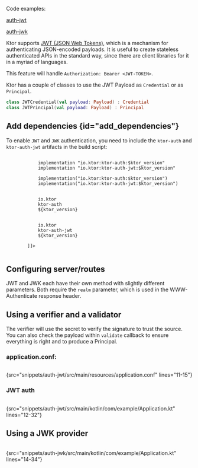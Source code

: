 [//]: # (title: JWT and JWK)

<include src="lib.md" include-id="outdated_warning"/>

<microformat>
<p>Code examples:</p>
<p><a href="https://github.com/ktorio/ktor-documentation/tree/main/codeSnippets/snippets/auth-jwt">auth-jwt</a></p>
<p><a href="https://github.com/ktorio/ktor-documentation/tree/main/codeSnippets/snippets/auth-jwk">auth-jwk</a></p>
</microformat>

Ktor supports [JWT (JSON Web Tokens)](https://jwt.io/), which is a mechanism for authenticating JSON-encoded payloads.
It is useful to create stateless authenticated APIs in the standard way, since there are client libraries for it
in a myriad of languages.

This feature will handle `Authorization: Bearer <JWT-TOKEN>`.



Ktor has a couple of classes to use the JWT Payload as `Credential` or as `Principal`.

```kotlin
class JWTCredential(val payload: Payload) : Credential
class JWTPrincipal(val payload: Payload) : Principal
```


## Add dependencies {id="add_dependencies"}
To enable `JWT` and `JWK` authentication, you need to include the `ktor-auth` and `ktor-auth-jwt` artifacts in the build script:

<tabs>
    <tab title="Gradle (Groovy)">
        <code style="block" lang="Groovy" title="Sample">
            implementation "io.ktor:ktor-auth:$ktor_version"
            implementation "io.ktor:ktor-auth-jwt:$ktor_version"
        </code>
    </tab>
    <tab title="Gradle (Kotlin)">
        <code style="block" lang="Kotlin" title="Sample">
            implementation("io.ktor:ktor-auth:$ktor_version")
            implementation("io.ktor:ktor-auth-jwt:$ktor_version")
        </code>
    </tab>
    <tab title="Maven">
        <code style="block" lang="XML" title="Sample">
        <![CDATA[
        <dependency>
            <groupId>io.ktor</groupId>
            <artifactId>ktor-auth</artifactId>
            <version>${ktor_version}</version>
        </dependency>
        <dependency>
            <groupId>io.ktor</groupId>
            <artifactId>ktor-auth-jwt</artifactId>
            <version>${ktor_version}</version>
        </dependency>
        ]]>
        </code>
   </tab>
</tabs>



## Configuring server/routes

JWT and JWK each have their own method with slightly different parameters. 
Both require the `realm` parameter, which is used in the WWW-Authenticate response header.

## Using a verifier and a validator

The verifier will use the secret to verify the signature to trust the source.
You can also check the payload within `validate` callback to ensure everything is right and to produce a Principal.

### application.conf:

```kotlin
```
{src="snippets/auth-jwt/src/main/resources/application.conf" lines="11-15"}

### JWT auth

```kotlin
```
{src="snippets/auth-jwt/src/main/kotlin/com/example/Application.kt" lines="12-32"}


## Using a JWK provider

```kotlin
```
{src="snippets/auth-jwk/src/main/kotlin/com/example/Application.kt" lines="14-34"}
